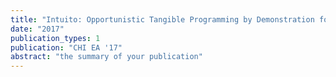 ```yaml
---
title: "Intuito: Opportunistic Tangible Programming by Demonstration for Physical Components"
date: "2017"
publication_types: 1
publication: "CHI EA '17"
abstract: "the summary of your publication"
---
```


